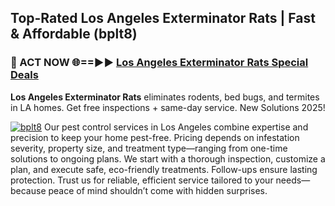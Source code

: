 ## Top-Rated Los Angeles Exterminator Rats | Fast & Affordable (bplt8)

<h3>🐜 ACT NOW 🌐==►► <a href="https://tinyurl.com/yc7vsfwc" rel="nofollow">Los Angeles Exterminator Rats Special Deals</a></h3>

**Los Angeles Exterminator Rats** eliminates rodents, bed bugs, and termites in LA homes. Get free inspections + same-day service. New Solutions 2025!

[![bplt8](https://i.imgur.com/1VzRXn8.jpeg)](https://tinyurl.com/yc7vsfwc)
Our pest control services in Los Angeles combine expertise and precision to keep your home pest-free. Pricing depends on infestation severity, property size, and treatment type—ranging from one-time solutions to ongoing plans. We start with a thorough inspection, customize a plan, and execute safe, eco-friendly treatments. Follow-ups ensure lasting protection. Trust us for reliable, efficient service tailored to your needs—because peace of mind shouldn’t come with hidden surprises.